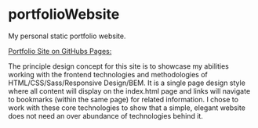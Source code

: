 # portfolioWebsite
My personal static portfolio website.

[Portfolio Site on GitHubs Pages:](https://jacquesbegin.github.io/portfolioWebsite/index.html)

The principle design concept for this site is to showcase my abilities working with the frontend technologies and methodologies of HTML/CSS/Sass/Responsive Design/BEM. It is a single page design style where all content will display on the index.html page and links will navigate to bookmarks (within the same page) for related information. I chose to work with these core technologies to show that a simple, elegant website does not need an over abundance of technologies behind it.
